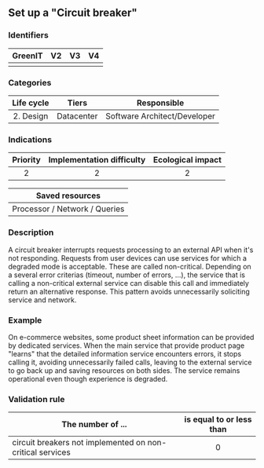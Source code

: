 ## Set up a "Circuit breaker"

### Identifiers

| GreenIT |  V2   |  V3   |  V4   |
| :-----: | :---: | :---: | :---: |
|         |       |       |       |

### Categories

| Life cycle |   Tiers    |         Responsible          |
| :--------: | :--------: | :--------------------------: |
| 2. Design  | Datacenter | Software Architect/Developer |

### Indications

| Priority | Implementation difficulty | Ecological impact |
| :------: | :-----------------------: | :---------------: |
|    2     |             2             |         2         |

|        Saved resources        |
| :---------------------------: |
| Processor / Network / Queries |

### Description

A circuit breaker interrupts requests processing to an external API when it's not responding.
Requests from user devices can use services for which a degraded mode is acceptable. These are called non-critical.
Depending on a several error criterias (timeout, number of errors, ...), the service that is calling a non-critical
external service can disable this call and immediately return an alternative response.
This pattern avoids unnecessarily soliciting service and network.

### Example

On e-commerce websites, some product sheet information can be provided by dedicated services.
When the main service that provide product page "learns" that the detailed information service encounters errors,
it stops calling it, avoiding unnecessarily failed calls, leaving to the external service to go back up and saving resources on both sides.
The service remains operational even though experience is degraded.

### Validation rule

| The number of ...                                         | is equal to or less than |
| --------------------------------------------------------- | :----------------------: |
| circuit breakers not implemented on non-critical services |            0             |
